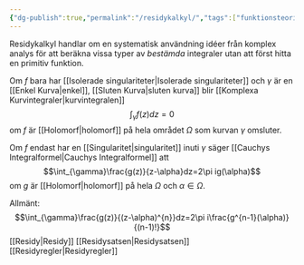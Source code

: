 ```yaml
---
{"dg-publish":true,"permalink":"/residykalkyl/","tags":["funktionsteori"]}
---
```


Residykalkyl handlar om en systematisk användning idéer från komplex analys för att beräkna vissa typer av *bestämda* integraler utan att först hitta en primitiv funktion.

Om $f$ bara har [[Isolerade singulariteter\|Isolerade singulariteter]] och $\gamma$ är en [[Enkel Kurva\|enkel]], [[Sluten Kurva\|sluten kurva]] blir [[Komplexa Kurvintegraler\|kurvintegralen]]
$$\int_{\gamma}f(z)dz=0$$
 om $f$ är [[Holomorf\|holomorf]] på hela området $\Omega$ som kurvan $\gamma$ omsluter.

Om $f$ endast har en [[Singularitet\|singularitet]] inuti $\gamma$ säger [[Cauchys Integralformel\|Cauchys Integralformel]] att 
$$\int_{\gamma}\frac{g(z)}{z-\alpha}dz=2\pi ig(\alpha)$$
om $g$ är [[Holomorf\|holomorf]] på hela $\Omega$ och $\alpha\in\Omega$. 

Allmänt:
$$\int_{\gamma}\frac{g(z)}{(z-\alpha)^{n}}dz=2\pi i\frac{g^{n-1}(\alpha)}{(n-1)!}$$
[[Residy\|Residy]]
[[Residysatsen\|Residysatsen]]
[[Residyregler\|Residyregler]]

